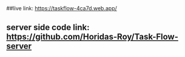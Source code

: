 ## 

##live link: https://taskflow-4ca7d.web.app/

## server side code link: https://github.com/Horidas-Roy/Task-Flow-server